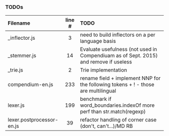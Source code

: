 ### TODOs
| Filename | line # | TODO
|:------|:------:|:------
| _inflector.js | 3 | need to build inflectors on a per language basis
| _stemmer.js | 14 | Evaluate usefulness (not used in Compendiuam as of Sept. 2015) and remove if useless
| _trie.js | 2 | Trie implementation
| compendium-en.js | 233 | rename field + implement NNP for the following tokens + ! - those are multilingual
| lexer.js | 199 | benchmark if word_boundaries.indexOf more perf than str.match(regexp)
| lexer.postprocessor-en.js | 39 | refactor handling of corner case (don't, can\'t...)/MD RB
